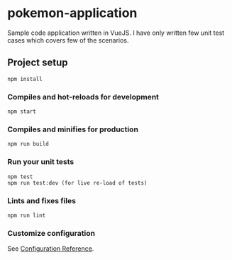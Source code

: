 # pokemon-application
Sample code application written in VueJS. I have only written few unit test cases which covers few of the scenarios.

## Project setup
```
npm install
```

### Compiles and hot-reloads for development
```
npm start
```

### Compiles and minifies for production
```
npm run build
```

### Run your unit tests
```
npm test
npm run test:dev (for live re-load of tests)
```

### Lints and fixes files
```
npm run lint
```

### Customize configuration
See [Configuration Reference](https://cli.vuejs.org/config/).
